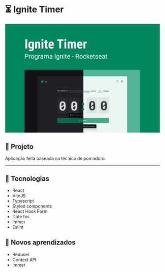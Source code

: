 # ⏳ Ignite Timer

![Thumbnail Ignite Timer](./public/thumbnail.png)

## 📝 Projeto

Aplicação feita baseada na técnica de pomodoro.

---

## 🦾 Tecnologias

- React
- ViteJS
- Typescript
- Styled components
- React Hook Form
- Date fns
- Immer
- Eslint

## 🧠 Novos aprendizados

- Reducer
- Context API
- Immer
